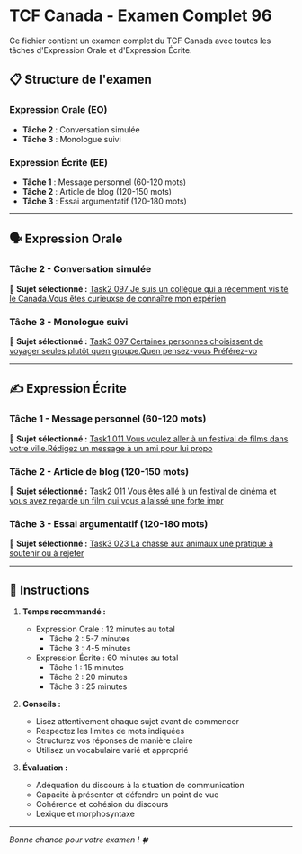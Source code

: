 # TCF Canada - Examen Complet 96

Ce fichier contient un examen complet du TCF Canada avec toutes les tâches d'Expression Orale et d'Expression Écrite.

## 📋 Structure de l'examen

### Expression Orale (EO)
- **Tâche 2** : Conversation simulée
- **Tâche 3** : Monologue suivi

### Expression Écrite (EE)  
- **Tâche 1** : Message personnel (60-120 mots)
- **Tâche 2** : Article de blog (120-150 mots)
- **Tâche 3** : Essai argumentatif (120-180 mots)

---

## 🗣️ Expression Orale

### Tâche 2 - Conversation simulée

**📄 Sujet sélectionné :** [Task2 097 Je suis un collègue qui a récemment visité le Canada.Vous êtes curieuxse de connaître mon expérien](tcf_canada/eo/task2/task2_097_Je_suis_un_collègue_qui_a_récemment_visité_le_Canada.Vous_êtes_curieuxse_de_connaître_mon_expérien.md)

### Tâche 3 - Monologue suivi

**📄 Sujet sélectionné :** [Task3 097 Certaines personnes choisissent de voyager seules plutôt quen groupe.Quen pensez-vous Préférez-vo](tcf_canada/eo/task3/task3_097_Certaines_personnes_choisissent_de_voyager_seules_plutôt_quen_groupe.Quen_pensez-vous_Préférez-vo.md)

---

## ✍️ Expression Écrite

### Tâche 1 - Message personnel (60-120 mots)

**📄 Sujet sélectionné :** [Task1 011 Vous voulez aller à un festival de films dans votre ville.Rédigez un message à un ami pour lui propo](tcf_canada/ee/task1/task1_011_Vous_voulez_aller_à_un_festival_de_films_dans_votre_ville.Rédigez_un_message_à_un_ami_pour_lui_propo.md)

### Tâche 2 - Article de blog (120-150 mots)

**📄 Sujet sélectionné :** [Task2 011 Vous êtes allé à un festival de cinéma et vous avez regardé un film qui vous a laissé une forte impr](tcf_canada/ee/task2/task2_011_Vous_êtes_allé_à_un_festival_de_cinéma_et_vous_avez_regardé_un_film_qui_vous_a_laissé_une_forte_impr.md)

### Tâche 3 - Essai argumentatif (120-180 mots)

**📄 Sujet sélectionné :** [Task3 023 La chasse aux animaux une pratique à soutenir ou à rejeter](tcf_canada/ee/task3/task3_023_La_chasse_aux_animaux_une_pratique_à_soutenir_ou_à_rejeter.md)

---

## 📝 Instructions

1. **Temps recommandé :**
   - Expression Orale : 12 minutes au total
     - Tâche 2 : 5-7 minutes
     - Tâche 3 : 4-5 minutes
   - Expression Écrite : 60 minutes au total
     - Tâche 1 : 15 minutes
     - Tâche 2 : 20 minutes  
     - Tâche 3 : 25 minutes

2. **Conseils :**
   - Lisez attentivement chaque sujet avant de commencer
   - Respectez les limites de mots indiquées
   - Structurez vos réponses de manière claire
   - Utilisez un vocabulaire varié et approprié

3. **Évaluation :**
   - Adéquation du discours à la situation de communication
   - Capacité à présenter et défendre un point de vue
   - Cohérence et cohésion du discours
   - Lexique et morphosyntaxe

---

*Bonne chance pour votre examen ! 🍀*
